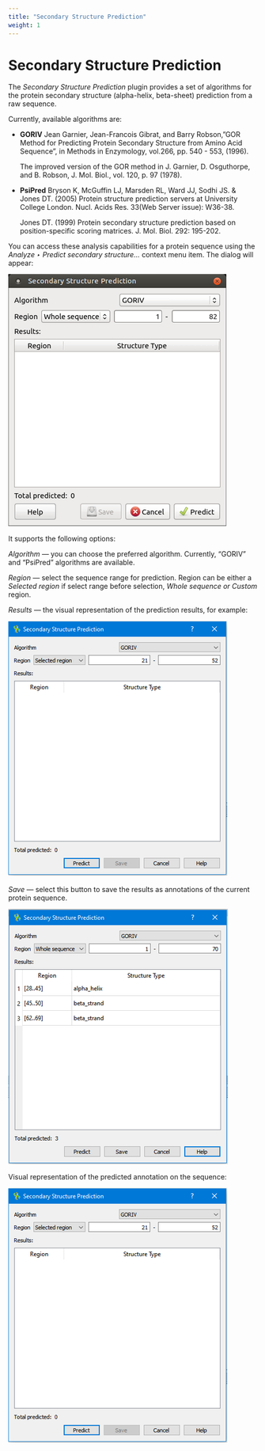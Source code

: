 ```yaml
---
title: "Secondary Structure Prediction"
weight: 1
---
```



# Secondary Structure Prediction

The _Secondary Structure Prediction_ plugin provides a set of algorithms for the protein secondary structure (alpha-helix, beta-sheet) prediction from a raw sequence.

Currently, available algorithms are:

*   **GORIV** Jean Garnier, Jean-Francois Gibrat, and Barry Robson,”GOR Method for Predicting Protein Secondary Structure from Amino Acid Sequence”, in Methods in Enzymology, vol.266, pp. 540 - 553, (1996).

    The improved version of the GOR method in J. Garnier, D. Osguthorpe, and B. Robson, J. Mol. Biol., vol. 120, p. 97 (1978).

*   **PsiPred** Bryson K, McGuffin LJ, Marsden RL, Ward JJ, Sodhi JS. & Jones DT. (2005) Protein structure prediction servers at University College London. Nucl. Acids Res. 33(Web Server issue): W36-38.

    Jones DT. (1999) Protein secondary structure prediction based on position-specific scoring matrices. J. Mol. Biol. 292: 195-202.


You can access these analysis capabilities for a protein sequence using the _Analyze ‣ Predict secondary structure..._ context menu item. The dialog will appear:


![](/images/65930792/65930794.bmp)

It supports the following options:

_Algorithm_ — you can choose the preferred algorithm. Currently, “GORIV” and “PsiPred” algorithms are available.

_Region_ — select the sequence range for prediction.  Region can be either a _Selected region_ if select range before selection, _Whole sequence or_ _Custom_ region.

_Results_ — the visual representation of the prediction results, for example:


![](/images/65930792/96665942.png)

_Save_ — select this button to save the results as annotations of the current protein sequence.


![](/images/65930792/96665946.png)

Visual representation of the predicted annotation on the sequence:


![](/images/65930792/65930793.png)
